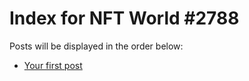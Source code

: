 # Index for NFT World #2788
Posts will be displayed in the order below:

- [Your first post](./001-first.md)

